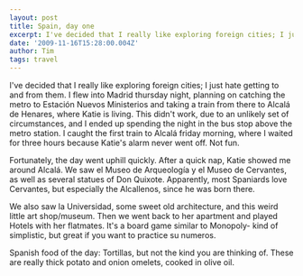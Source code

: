```yaml
---
layout: post
title: Spain, day one
excerpt: I've decided that I really like exploring foreign cities; I just hate getting to and from them. I flew into Madrid thursday night, planning on catching the metro to Estación Nuevos Ministerios and taking a train from there to Alcalá de Henares, where Katie is living. This didn't work, due to an unlikely set of circumstances, and I ended up spending the night in the bus stop above the metro station.
date: '2009-11-16T15:28:00.004Z'
author: Tim
tags: travel
---
```


I've decided that I really like exploring foreign cities; I just hate getting to and from them. I flew into Madrid thursday night, planning on catching the metro to Estación Nuevos Ministerios and taking a train from there to Alcalá de Henares, where Katie is living. This didn't work, due to an unlikely set of circumstances, and I ended up spending the night in the bus stop above the metro station. I caught the first train to Alcalá friday morning, where I waited for three hours because Katie's alarm never went off. Not fun.  

Fortunately, the day went uphill quickly. After a quick nap, Katie showed me around Alcalá. We saw el Museo de Arqueología y el Museo de Cervantes, as well as several statues of Don Quixote. Apparently, most Spaniards love Cervantes, but especially the Alcallenos, since he was born there.  

We also saw la Universidad, some sweet old architecture, and this weird little art shop/museum. Then we went back to her apartment and played Hotels with her flatmates. It's a board game similar to Monopoly- kind of simplistic, but great if you want to practice su numeros.  

Spanish food of the day: Tortillas, but not the kind you are thinking of. These are really thick potato and onion omelets, cooked in olive oil.

